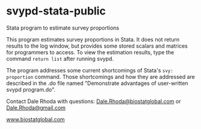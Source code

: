 # svypd-stata-public
Stata program to estimate survey proportions

This program estimates survey proportions in Stata.  It does not return results to the log window, but provides some stored scalars and matrices for programmers to access.  To view the estimation results, type the command `return list` after running svypd.

The program addresses some current shortcomings of Stata's `svy: proportion` command.  Those shortcomings and how they are addressed are described in the .do file named "Demonstrate advantages of user-written svypd program.do".

Contact Dale Rhoda with questions:  Dale.Rhoda@biostatglobal.com or Dale.Rhoda@gmail.com

www.biostatglobal.com

